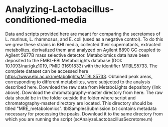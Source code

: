 # Analyzing-Lactobacillus-conditioned-media
Data and scripts provided here are meant for comparing the secretomes of L. murinus, L. rhamnosus, and E. coli (used as a negative control). To do this we grew these strains in BHI media, collected their supernatants, extracted metabolites, derivatized them and analyzed on Agilent 8890 GC coupled to Agilent 5977B mass selective detector. Metabolomics data have been deposited to the EMBL-EBI  MetaboLights database (DOI: 10.1093/nar/gkz1019, PMID:31691833) with the  identifier MTBLS5733. The complete dataset can be accessed here https://www.ebi.ac.uk/metabolights/MTBLS5733. Obtained peak areas, corresponding to different metabolites, were subjected to the analysis described here. 
Download the raw data from MetaboLights depository (link above). Download the chromatography-master directory from here. The raw data should be in the folder outside the folder where script and chromatography-master directory are located. This directory should be titled "MRE_metabolomics". tblSamplesSubmission.txt contains metadata necessary for processing the peaks. Download it to the same directory from which you are running the script (scAnalyzeLactobacillusSecretome.m)
